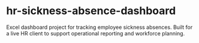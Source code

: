 # hr-sickness-absence-dashboard
Excel dashboard project for tracking employee sickness absences. Built for a live HR client to support operational reporting and workforce planning.
